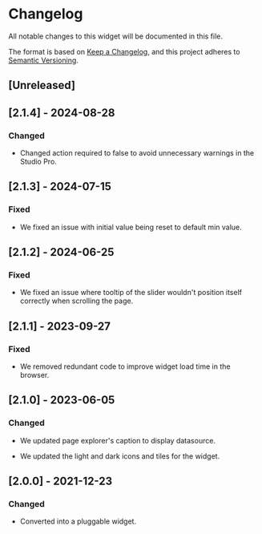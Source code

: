 # Changelog

All notable changes to this widget will be documented in this file.

The format is based on [Keep a Changelog](https://keepachangelog.com/en/1.0.0/), and this project adheres to [Semantic Versioning](https://semver.org/spec/v2.0.0.html).

## [Unreleased]

## [2.1.4] - 2024-08-28

### Changed

-   Changed action required to false to avoid unnecessary warnings in the Studio Pro.

## [2.1.3] - 2024-07-15

### Fixed

-   We fixed an issue with initial value being reset to default min value.

## [2.1.2] - 2024-06-25

### Fixed

-   We fixed an issue where tooltip of the slider wouldn't position itself correctly when scrolling the page.

## [2.1.1] - 2023-09-27

### Fixed

-   We removed redundant code to improve widget load time in the browser.

## [2.1.0] - 2023-06-05

### Changed

-   We updated page explorer's caption to display datasource.

-   We updated the light and dark icons and tiles for the widget.

## [2.0.0] - 2021-12-23

### Changed

-   Converted into a pluggable widget.
